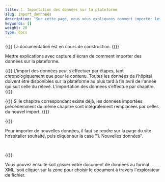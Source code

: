 ```yaml
---
title: 1. Importation des données sur la plateforme
slug: import_donnnees
description: "Sur cette page, nous vous expliquons comment importer les données de votre centre hospitalier sur la plateforme SpiGes."
keywords: []
weight: 20
type: docs
---
```


{{<alert color="info">}}
La documentation est en cours de construction.
{{</alert>}}


Mettre explications avec capture d'écran de comment importer des données sur la plateforme.

{{<alert color="info">}}
L'import des données peut s’effectuer par étapes, tant chronologiquement que pour le contenu. Toutes les données de l’hôpital doivent être disponibles sur la plateforme au plus tard à fin avril de l'année qui suit celle du relevé. L’importation des données s’effectue par chapitre. 
{{</alert>}}

{{<alert color="warning">}}
Si le chapitre correspondant existe déjà, les données importées précédemment du même chapitre sont intégralement remplacées par celles du nouvel import.
{{</alert>}}

{{<insertImage image="import_donnees.png" class="bord img_full">}}

Pour importer de nouvelles données, il faut se rendre sur la page du site hospitalier souhaité, puis cliquer sur la case "1. Nouvelles données".

&nbsp;

{{<insertImage image="import_xml.png" class="bord img_full">}}

Vous pouvez ensuite soit glisser votre document de données au format XML, soit cliquer sur la zone pour choisir le document à travers l'explorateur de fichier.